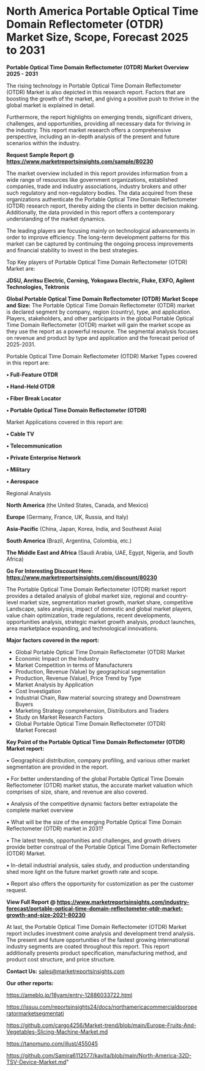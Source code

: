 # North America Portable Optical Time Domain Reflectometer (OTDR) Market Size, Scope, Forecast 2025 to 2031

<Strong> Portable Optical Time Domain Reflectometer (OTDR) Market Overview 2025 - 2031</strong>

The rising technology in Portable Optical Time Domain Reflectometer (OTDR) Market is also depicted in this research report. Factors that are boosting the growth of the market, and giving a positive push to thrive in the global market is explained in detail.

Furthermore, the report highlights on emerging trends, significant drivers, challenges, and opportunities, providing all necessary data for thriving in the industry. This report market research offers a comprehensive perspective, including an in-depth analysis of the present and future scenarios within the industry.

<strong>Request Sample Report @ <a href=https://www.marketreportsinsights.com/sample/80230>https://www.marketreportsinsights.com/sample/80230</a></strong>

The market overview included in this report provides information from a wide range of resources like government organizations, established companies, trade and industry associations, industry brokers and other such regulatory and non-regulatory bodies. The data acquired from these organizations authenticate the Portable Optical Time Domain Reflectometer (OTDR) research report, thereby aiding the clients in better decision making. Additionally, the data provided in this report offers a contemporary understanding of the market dynamics.

The leading players are focusing mainly on technological advancements in order to improve efficiency. The long-term development patterns for this market can be captured by continuing the ongoing process improvements and financial stability to invest in the best strategies.

Top Key players of Portable Optical Time Domain Reflectometer (OTDR) Market are:

<strong>JDSU, Anritsu Electric, Corning, Yokogawa Electric, Fluke, EXFO, Agilent Technologies, Tektronix</strong>

<strong><b>Global Portable Optical Time Domain Reflectometer (OTDR) Market Scope and Size:</b></strong>
The Portable Optical Time Domain Reflectometer (OTDR) market is declared segment by company, region (country), type, and application. Players, stakeholders, and other participants in the global Portable Optical Time Domain Reflectometer (OTDR) market will gain the market scope as they use the report as a powerful resource. The segmental analysis focuses on revenue and product by type and application and the forecast period of 2025-2031.

Portable Optical Time Domain Reflectometer (OTDR) Market Types covered in this report are:

<strong>• Full-Feature OTDR

• Hand-Held OTDR

• Fiber Break Locator

• Portable Optical Time Domain Reflectometer (OTDR)</strong>

Market Applications covered in this report are:

<strong>• Cable TV

• Telecommunication

• Private Enterprise Network

• Military

• Aerospace</strong> 

Regional Analysis

<strong>North America</strong> (the United States, Canada, and Mexico)

<strong>Europe</strong> (Germany, France, UK, Russia, and Italy)

<strong>Asia-Pacific</strong> (China, Japan, Korea, India, and Southeast Asia)

<strong>South America</strong> (Brazil, Argentina, Colombia, etc.)

<strong>The Middle East and Africa</strong> (Saudi Arabia, UAE, Egypt, Nigeria, and South Africa)

<strong>Go For Interesting Discount Here: <a href=https://www.marketreportsinsights.com/discount/80230>https://www.marketreportsinsights.com/discount/80230</a></strong>

The Portable Optical Time Domain Reflectometer (OTDR) market report provides a detailed analysis of global market size, regional and country-level market size, segmentation market growth, market share, competitive Landscape, sales analysis, impact of domestic and global market players, value chain optimization, trade regulations, recent developments, opportunities analysis, strategic market growth analysis, product launches, area marketplace expanding, and technological innovations.

<strong><b>Major factors covered in the report:</b></strong>
<ul>
  <li>Global Portable Optical Time Domain Reflectometer (OTDR) Market </li>
  <li>Economic Impact on the Industry</li>
  <li>Market Competition in terms of Manufacturers</li>
  <li>Production, Revenue (Value) by geographical segmentation</li>
  <li>Production, Revenue (Value), Price Trend by Type</li>
  <li>Market Analysis by Application</li>
  <li>Cost Investigation</li>
  <li>Industrial Chain, Raw material sourcing strategy and Downstream Buyers</li>
  <li>Marketing Strategy comprehension, Distributors and Traders</li>
  <li>Study on Market Research Factors</li>
  <li>Global Portable Optical Time Domain Reflectometer (OTDR) Market Forecast</li>
</ul>

<strong><b>Key Point of the Portable Optical Time Domain Reflectometer (OTDR) Market report:</b></strong>

• Geographical distribution, company profiling, and various other market segmentation are provided in the report.

• For better understanding of the global Portable Optical Time Domain Reflectometer (OTDR) market status, the accurate market valuation which comprises of size, share, and revenue are also covered.

• Analysis of the competitive dynamic factors better extrapolate the complete market overview

• What will be the size of the emerging Portable Optical Time Domain Reflectometer (OTDR) market in 2031?

• The latest trends, opportunities and challenges, and growth drivers provide better construal of the Portable Optical Time Domain Reflectometer (OTDR) Market.

• In-detail industrial analysis, sales study, and production understanding shed more light on the future market growth rate and scope.

• Report also offers the opportunity for customization as per the customer request.

<strong><b>View Full Report @ <a href=https://www.marketreportsinsights.com/industry-forecast/portable-optical-time-domain-reflectometer-otdr-market-growth-and-size-2021-80230>https://www.marketreportsinsights.com/industry-forecast/portable-optical-time-domain-reflectometer-otdr-market-growth-and-size-2021-80230</a></b></strong>


At last, the Portable Optical Time Domain Reflectometer (OTDR) Market report includes investment come analysis and development trend analysis. The present and future opportunities of the fastest growing international industry segments are coated throughout this report. This report additionally presents product specification, manufacturing method, and product cost structure, and price structure.

<strong>Contact Us:</strong>
sales@marketreportsinsights.com

<strong>Our other reports:</strong>

<a href=https://ameblo.jp/18yam/entry-12886033722.html>https://ameblo.jp/18yam/entry-12886033722.html</a>

<a href=https://issuu.com/reportsinsights24/docs/northamericacommercialdooroperatormarketsegmentati>https://issuu.com/reportsinsights24/docs/northamericacommercialdooroperatormarketsegmentati</a>

<a href=https://github.com/cargo4256/Market-trend/blob/main/Europe-Fruits-And-Vegetables-Slicing-Machine-Market.md>https://github.com/cargo4256/Market-trend/blob/main/Europe-Fruits-And-Vegetables-Slicing-Machine-Market.md</a>

<a href=https://tanomuno.com/illust/455045>https://tanomuno.com/illust/455045</a>

<a href=https://github.com/Samira6112577/kavita/blob/main/North-America-32D-TSV-Device-Market.md>https://github.com/Samira6112577/kavita/blob/main/North-America-32D-TSV-Device-Market.md</a>"
